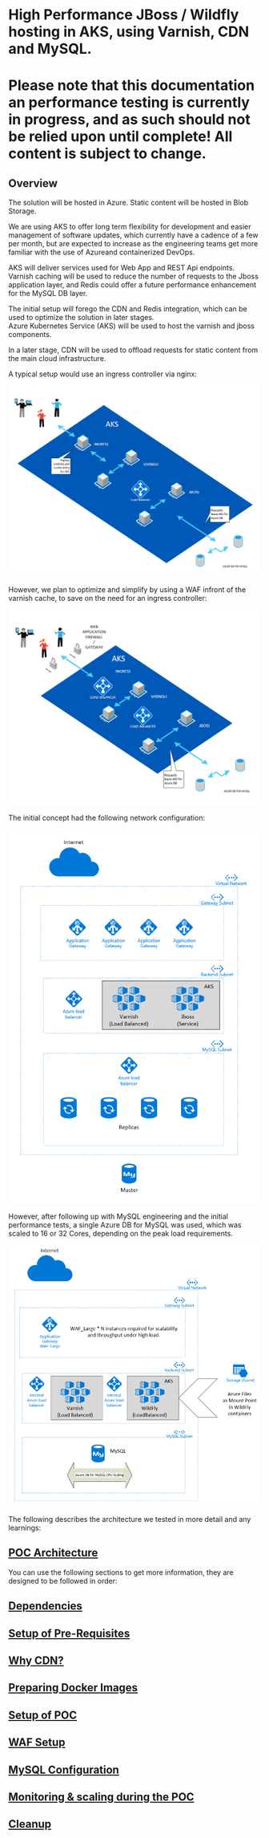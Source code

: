 # High Performance JBoss / Wildfly hosting in AKS, using Varnish, CDN and MySQL.

# Please note that this documentation an performance testing is currently in progress, and as such should not be relied upon until complete! All content is subject to change.

## Overview

The solution will be hosted in Azure.
Static content will be hosted in Blob Storage.  

We are using AKS to offer long term flexibility for development and easier management of software updates, which currently have a cadence of a few per month, but are expected to increase as the engineering teams get more familiar with the use of Azureand containerized DevOps.  

AKS will deliver services used for Web App and REST Api endpoints.  
Varnish caching will be used to reduce the number of requests to the Jboss application layer, and Redis could offer a future performance enhancement for the MySQL DB layer.  
  
The initial setup will forego the CDN and Redis integration, which can be used to optimize the solution in later stages.  
Azure Kubernetes Service (AKS) will be used to host the varnish and jboss components.  

In a later stage, CDN will be used to offload requests for static content from the main cloud infrastructure.  

A typical setup would use an ingress controller via nginx:

![aks hierarchical overview](./images/aks_arc_overview.png)

However, we plan to optimize and simplify by using a WAF infront of the varnish cache, to save on the need for an ingress controller:

![aks hierarchical overview](./images/aks_arc_overview_2.png)

The initial concept had the following network configuration:

![solution network](./images/solution_networking_0.1.PNG)


However, after following up with MySQL engineering and the initial performance tests, a single Azure DB for MySQL was used, which was scaled to 16 or 32 Cores, depending on the peak load requirements.

![solution perf 1](./images/aks_arc_perf_test_step1.PNG)


The following describes the architecture we tested in more detail and any learnings:

## [POC Architecture](poc_architecture.md)

You can use the following sections to get more information, they are designed to be followed in order:

## [Dependencies](./dependencies.md)

## [Setup of Pre-Requisites](pre-req_setup.md)

## [Why CDN?](why_cdn.md)

## [Preparing Docker Images](./docker_image_prep.md)

## [Setup of POC](poc_setup.md)

## [WAF Setup](waf_setup.md)

## [MySQL Configuration](./mysql_configuration.md)

## [Monitoring & scaling during the POC](monitoring_scaling.md)

## [Cleanup](./cleanup.md)


